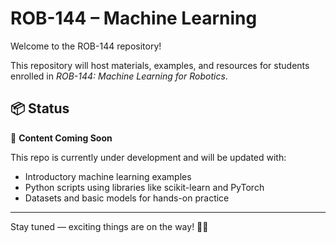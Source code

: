 # ROB-144 – Machine Learning

Welcome to the ROB-144 repository!

This repository will host materials, examples, and resources for students enrolled in *ROB-144: Machine Learning for Robotics*.

## 📦 Status

🚧 **Content Coming Soon**

This repo is currently under development and will be updated with:

- Introductory machine learning examples
- Python scripts using libraries like scikit-learn and PyTorch
- Datasets and basic models for hands-on practice

---

Stay tuned — exciting things are on the way! 🧠🤖
